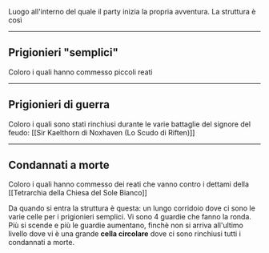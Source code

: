 Luogo all'interno del quale il party inizia la propria avventura. 
La struttura è così

---
## Prigionieri "semplici"
Coloro i quali hanno commesso piccoli reati

---
## Prigionieri di guerra
Coloro i quali sono stati rinchiusi durante le varie battaglie del signore del feudo: [[Sir Kaelthorn di Noxhaven (Lo Scudo di Riften)]]

---
## Condannati a morte
Coloro i quali hanno commesso dei reati che vanno contro i dettami della [[Tetrarchia della Chiesa del Sole Bianco]]

Da quando si entra la struttura è questa:
un lungo corridoio dove ci sono le varie celle per i prigionieri semplici. Vi sono 4 guardie che fanno la ronda.
Più si scende e più le guardie aumentano, finchè non si arriva all'ultimo livello dove vi è una grande **cella circolare** dove ci sono rinchiusi tutti i condannati a morte.